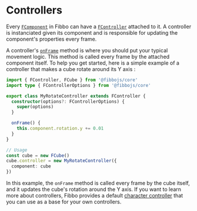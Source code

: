 # Controllers

Every [`FComponent`](/api/core/classes/FComponent) in Fibbo can have a [`FController`](/api/core/classes/FController) attached to it. A controller is instanciated given its component and is responsible for updating the component's properties every frame.

A controller's [`onFrame`](/api/core/classes/FController#onframe) method is where you should put your typical movement logic. This method is called every frame by the attached component itself. To help you get started, here is a simple example of a controller that makes a cube rotate around its Y axis :

```typescript
import { FController, FCube } from '@fibbojs/core'
import type { FControllerOptions } from '@fibbojs/core'

export class MyRotateController extends FController {
  constructor(options?: FControllerOptions) {
    super(options)
  }

  onFrame() {
    this.component.rotation.y += 0.01
  }
}

// Usage
const cube = new FCube()
cube.controller = new MyRotateController({
  component: cube
})
```

In this example, the `onFrame` method is called every frame by the cube itself, and it updates the cube's rotation around the Y axis.
If you want to learn more about controllers, Fibbo provides a default [character controller](/more/recipes/character-controller) that you can use as a base for your own controllers.
